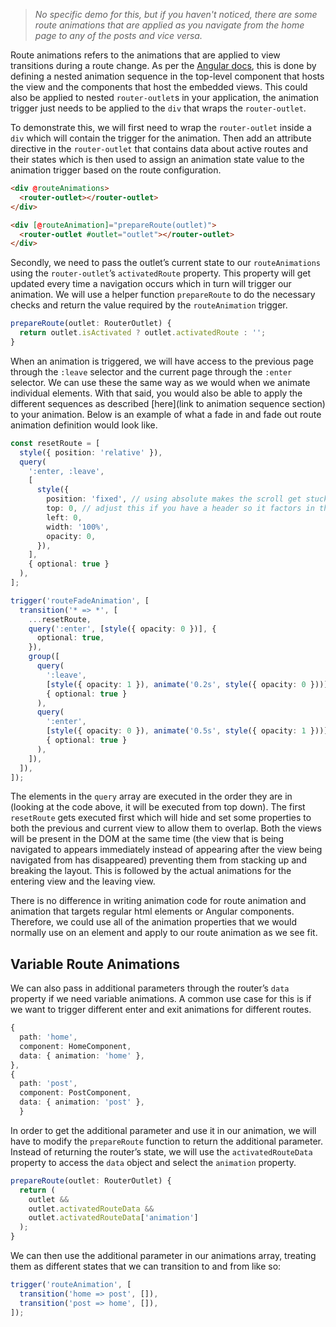 > _No specific demo for this, but if you haven't noticed, there are some route animations that are applied as you navigate from the home page to any of the posts and vice versa._

Route animations refers to the animations that are applied to view transitions during a route change. As per the [Angular docs](https://angular.io/guide/route-animations), this is done by defining a nested animation sequence in the top-level component that hosts the view and the components that host the embedded views. This could also be applied to nested `router-outlet`s in your application, the animation trigger just needs to be applied to the `div` that wraps the `router-outlet`.

To demonstrate this, we will first need to wrap the `router-outlet` inside a `div` which will contain the trigger for the animation. Then add an attribute directive in the `router-outlet` that contains data about active routes and their states which is then used to assign an animation state value to the animation trigger based on the route configuration.

```html
<div @routeAnimations>
  <router-outlet></router-outlet>
</div>
```

```html
<div [@routeAnimation]="prepareRoute(outlet)">
  <router-outlet #outlet="outlet"></router-outlet>
</div>
```

Secondly, we need to pass the outlet’s current state to our `routeAnimations` using the `router-outlet`’s `activatedRoute` property. This property will get updated every time a navigation occurs which in turn will trigger our animation. We will use a helper function `prepareRoute` to do the necessary checks and return the value required by the `routeAnimation` trigger.

```ts
prepareRoute(outlet: RouterOutlet) {
  return outlet.isActivated ? outlet.activatedRoute : '';
}
```

When an animation is triggered, we will have access to the previous page through the `:leave` selector and the current page through the `:enter` selector. We can use these the same way as we would when we animate individual elements. With that said, you would also be able to apply the different sequences as described [here](link to animation sequence section) to your animation. Below is an example of what a fade in and fade out route animation definition would look like.

```ts
const resetRoute = [
  style({ position: 'relative' }),
  query(
    ':enter, :leave',
    [
      style({
        position: 'fixed', // using absolute makes the scroll get stuck in the previous page's scroll position on the new page
        top: 0, // adjust this if you have a header so it factors in the height and not cause the router outlet to jump as it animates
        left: 0,
        width: '100%',
        opacity: 0,
      }),
    ],
    { optional: true }
  ),
];
```

```ts
trigger('routeFadeAnimation', [
  transition('* => *', [
    ...resetRoute,
    query(':enter', [style({ opacity: 0 })], {
      optional: true,
    }),
    group([
      query(
        ':leave',
        [style({ opacity: 1 }), animate('0.2s', style({ opacity: 0 }))],
        { optional: true }
      ),
      query(
        ':enter',
        [style({ opacity: 0 }), animate('0.5s', style({ opacity: 1 }))],
        { optional: true }
      ),
    ]),
  ]),
]);
```

The elements in the `query` array are executed in the order they are in (looking at the code above, it will be executed from top down). The first `resetRoute` gets executed first which will hide and set some properties to both the previous and current view to allow them to overlap. Both the views will be present in the DOM at the same time (the view that is being navigated to appears immediately instead of appearing after the view being navigated from has disappeared) preventing them from stacking up and breaking the layout. This is followed by the actual animations for the entering view and the leaving view.

There is no difference in writing animation code for route animation and animation that targets regular html elements or Angular components. Therefore, we could use all of the animation properties that we would normally use on an element and apply to our route animation as we see fit.

## Variable Route Animations

We can also pass in additional parameters through the router’s `data` property if we need variable animations. A common use case for this is if we want to trigger different enter and exit animations for different routes.

```ts
{
  path: 'home',
  component: HomeComponent,
  data: { animation: 'home' },
},
{
  path: 'post',
  component: PostComponent,
  data: { animation: 'post' },
  }
```

In order to get the additional parameter and use it in our animation, we will have to modify the `prepareRoute` function to return the additional parameter. Instead of returning the router’s state, we will use the `activatedRouteData` property to access the `data` object and select the `animation` property.

```ts
prepareRoute(outlet: RouterOutlet) {
  return (
    outlet &&
    outlet.activatedRouteData &&
    outlet.activatedRouteData['animation']
  );
}
```

We can then use the additional parameter in our animations array, treating them as different states that we can transition to and from like so:

```ts
trigger('routeAnimation', [
  transition('home => post', []),
  transition('post => home', []),
]);
```
